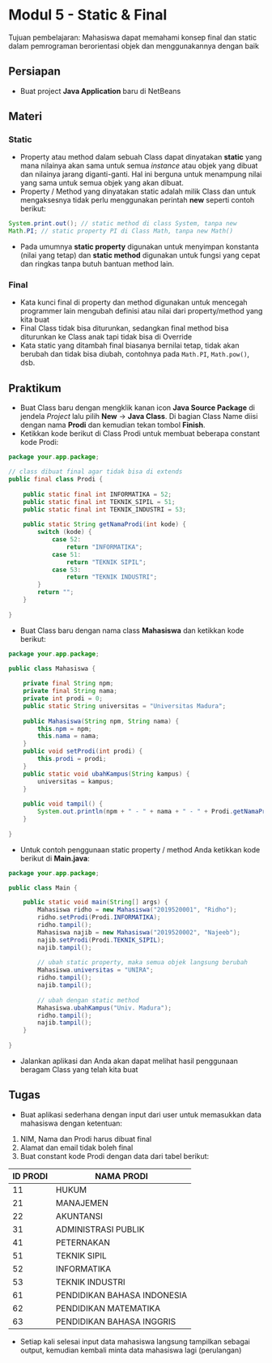 # Modul 5 - Static & Final

Tujuan pembelajaran: Mahasiswa dapat memahami konsep final dan static dalam pemrograman berorientasi objek dan menggunakannya dengan baik

## Persiapan

- Buat project __Java Application__ baru di NetBeans

## Materi

### Static

* Property atau method dalam sebuah Class dapat dinyatakan __static__ yang mana nilainya akan sama untuk semua _instance_ atau objek yang dibuat dan nilainya jarang diganti-ganti. Hal ini berguna untuk menampung nilai yang sama untuk semua objek yang akan dibuat.
* Property / Method yang dinyatakan static adalah milik Class dan untuk mengaksesnya tidak perlu menggunakan perintah __new__ seperti contoh berikut:

```java
System.print.out(); // static method di class System, tanpa new
Math.PI; // static property PI di Class Math, tanpa new Math()
```

* Pada umumnya __static property__ digunakan untuk menyimpan konstanta (nilai yang tetap) dan __static method__ digunakan untuk fungsi yang cepat dan ringkas tanpa butuh bantuan method lain.

### Final

* Kata kunci final di property dan method digunakan untuk mencegah programmer lain mengubah definisi atau nilai dari property/method yang kita buat
* Final Class tidak bisa diturunkan, sedangkan final method bisa diturunkan ke Class anak tapi tidak bisa di Override
* Kata static yang ditambah final biasanya bernilai tetap, tidak akan berubah dan tidak bisa diubah, contohnya pada ```Math.PI```, ```Math.pow()```, dsb.

## Praktikum

* Buat Class baru dengan mengklik kanan icon __Java Source Package__ di jendela _Project_ lalu pilih __New__ -> __Java Class__. Di bagian Class Name diisi dengan nama __Prodi__ dan kemudian tekan tombol __Finish__.
* Ketikkan kode berikut di Class Prodi untuk membuat beberapa constant kode Prodi:

```java
package your.app.package;

// class dibuat final agar tidak bisa di extends
public final class Prodi {
    
    public static final int INFORMATIKA = 52;
    public static final int TEKNIK_SIPIL = 51;
    public static final int TEKNIK_INDUSTRI = 53;
    
    public static String getNamaProdi(int kode) {
        switch (kode) {
            case 52:
                return "INFORMATIKA";
            case 51:
                return "TEKNIK SIPIL";
            case 53:
                return "TEKNIK INDUSTRI";
        }
        return "";
    }
    
}
```

* Buat Class baru dengan nama class __Mahasiswa__ dan ketikkan kode berikut:

```java
package your.app.package;

public class Mahasiswa {
    
    private final String npm;
    private final String nama;
    private int prodi = 0;
    public static String universitas = "Universitas Madura";
    
    public Mahasiswa(String npm, String nama) {
        this.npm = npm;
        this.nama = nama;
    }
    public void setProdi(int prodi) {
        this.prodi = prodi;
    }
    public static void ubahKampus(String kampus) {
        universitas = kampus;
    }
    
    public void tampil() {
        System.out.println(npm + " - " + nama + " - " + Prodi.getNamaProdi(prodi) + " - " + universitas);
    }
    
}
```

* Untuk contoh penggunaan static property / method Anda ketikkan kode berikut di __Main.java__:

```java
package your.app.package;

public class Main {

    public static void main(String[] args) {
        Mahasiswa ridho = new Mahasiswa("2019520001", "Ridho");
        ridho.setProdi(Prodi.INFORMATIKA);
        ridho.tampil();
        Mahasiswa najib = new Mahasiswa("2019520002", "Najeeb");
        najib.setProdi(Prodi.TEKNIK_SIPIL);
        najib.tampil();
        
        // ubah static property, maka semua objek langsung berubah
        Mahasiswa.universitas = "UNIRA";
        ridho.tampil();
        najib.tampil();
        
        // ubah dengan static method
        Mahasiswa.ubahKampus("Univ. Madura");
        ridho.tampil();
        najib.tampil();
    }
    
}
```

* Jalankan aplikasi dan Anda akan dapat melihat hasil penggunaan beragam Class yang telah kita buat

## Tugas

* Buat aplikasi sederhana dengan input dari user untuk memasukkan data mahasiswa dengan ketentuan:

1. NIM, Nama dan Prodi harus dibuat final
2. Alamat dan email tidak boleh final
3. Buat constant kode Prodi dengan data dari tabel berikut: 

| ID PRODI | NAMA PRODI                  |
| -------- | --------------------------- |
| 11       | HUKUM                       |
| 21       | MANAJEMEN                   |
| 22       | AKUNTANSI                   |
| 31       | ADMINISTRASI PUBLIK         |
| 41       | PETERNAKAN                  |
| 51       | TEKNIK SIPIL                |
| 52       | INFORMATIKA                 |
| 53       | TEKNIK INDUSTRI             |
| 61       | PENDIDIKAN BAHASA INDONESIA |
| 62       | PENDIDIKAN MATEMATIKA       |
| 63       | PENDIDIKAN BAHASA INGGRIS   |

* Setiap kali selesai input data mahasiswa langsung tampilkan sebagai output, kemudian kembali minta data mahasiswa lagi (perulangan)